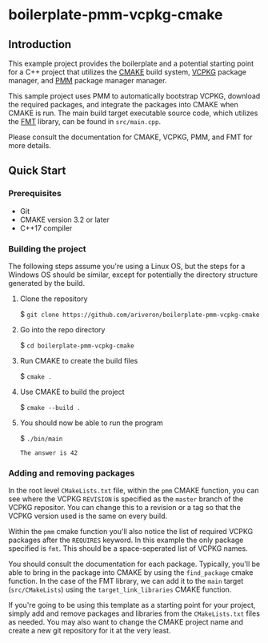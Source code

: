 # boilerplate-pmm-vcpkg-cmake

## Introduction

This example project provides the boilerplate and a potential starting point for a C++ project that utilizes the [CMAKE](https://cmake.org/) build system, [VCPKG](https://github.com/microsoft/vcpkg) package manager, and [PMM](https://github.com/vector-of-bool/pmm) package manager manager.

This sample project uses PMM to automatically bootstrap VCPKG, download the required packages, and integrate the packages into CMAKE when CMAKE is run. The main build target executable source code, which utilizes the [FMT](https://github.com/fmtlib/fmt) library, can be found in ```src/main.cpp```.

Please consult the documentation for CMAKE, VCPKG, PMM, and FMT for more details.

## Quick Start

### Prerequisites

- Git
- CMAKE version 3.2 or later
- C++17 compiler

### Building the project

The following steps assume you're using a Linux OS, but the steps for a Windows OS should be similar, except for potentially the directory structure generated by the build.

1. Clone the repository

   $ ```git clone https://github.com/ariveron/boilerplate-pmm-vcpkg-cmake```

2. Go into the repo directory

   $ ```cd boilerplate-pmm-vcpkg-cmake```

3. Run CMAKE to create the build files

   $ ```cmake .```

4. Use CMAKE to build the project

   $ ```cmake --build .```

5. You should now be able to run the program

   $ ```./bin/main```

   ```The answer is 42```

### Adding and removing packages

In the root level ```CMakeLists.txt``` file, within the ```pmm``` CMAKE function, you can see where the VCPKG ```REVISION``` is specified as the ```master``` branch of the VCPKG repositor. You can change this to a revision or a tag so that the VCPKG version used is the same on every build.

Within the ```pmm``` cmake function you'll also notice the list of required VCPKG packages after the ```REQUIRES``` keyword. In this example the only package specified is ```fmt```. This should be a space-seperated list of VCPKG names.

You should consult the documentation for each package. Typically, you'll be able to bring in the package into CMAKE by using the ```find_package``` cmake function. In the case of the FMT library, we can add it to the ```main``` target (```src/CMakeLists```) using the ```target_link_libraries``` CMAKE function.

If you're going to be using this template as a starting point for your project, simply add and remove packages and libraries from the ```CMakeLists.txt``` files as needed. You may also want to change the CMAKE project name and create a new git repository for it at the very least.
